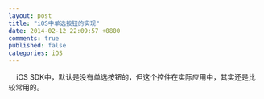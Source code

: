 ```yaml
---
layout: post
title: "iOS中单选按钮的实现"
date: 2014-02-12 22:09:57 +0800
comments: true
published: false
categories: iOS
---
```


    iOS SDK中，默认是没有单选按钮的，但这个控件在实际应用中，其实还是比较常用的。
